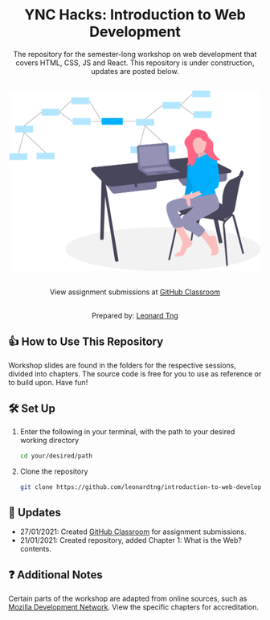 <h1 align="center">
  YNC Hacks: Introduction to Web Development
</h1>
<p align="center">
  The repository for the semester-long workshop on web development that covers HTML, CSS, JS and React. This repository is under construction, updates are posted below.
</p>

<div align="center" style="margin: 30px 0;">
  <a href="http://introduction-to-web-development.s3-website-ap-southeast-1.amazonaws.com/" target="_blank" rel="noopener">
    <img src="chapter1/hello-world-site/images/software-engineer.svg" width="500px" alt="Cover"/>
  </a>
</div>

<p align="center" style="margin: 30px 0;">
  View assignment submissions at <a href="https://classroom.github.com/classrooms/78073476-ync-hacks-software-track-jan-apr-2021" target="_blank" rel="noopener">
    GitHub Classroom
  </a>
</p>

<p align="center">
  Prepared by: <a href="http://www.leonardtng.com/" target="_blank" rel="noopener">Leonard Tng</a>
</p>

## 👍 How to Use This Repository
Workshop slides are found in the folders for the respective sessions, divided into chapters. The source code is free for you to use as reference or to build upon. Have fun!

## 🛠 Set Up

1. Enter the following in your terminal, with the path to your desired working directory

   ```sh
   cd your/desired/path
   ```

2. Clone the repository

   ```sh
   git clone https://github.com/leonardtng/introduction-to-web-development.git
   ```

## 🚧 Updates

- 27/01/2021: Created [GitHub Classroom](https://classroom.github.com/classrooms/78073476-ync-hacks-software-track-jan-apr-2021) for assignment submissions.
- 21/01/2021: Created repository, added Chapter 1: What is the Web? contents.


## ❓ Additional Notes

Certain parts of the workshop are adapted from online sources, such as <a href="https://developer.mozilla.org/en-US/" target="_blank">Mozilla Development Network</a>. View the specific chapters for accreditation.
